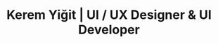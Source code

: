 ---
layout: home
title: Kerem Yiğit | UI / UX Designer & UI Developer
description: My name is Kerem, I’m a Turkey based UI/UX Designer & UI Developer with 5+ years of experience.
---